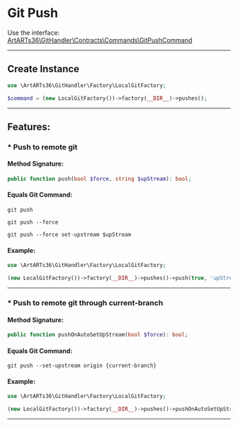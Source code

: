 # Git Push

Use the interface: [ArtARTs36\GitHandler\Contracts\Commands\GitPushCommand](/Users/artem/PhpstormProjects/artarts36/libraries/git/src/Contracts/Commands/GitPushCommand.php)

---

## Create Instance

```php
use \ArtARTs36\GitHandler\Factory\LocalGitFactory;

$command = (new LocalGitFactory())->factory(__DIR__)->pushes();
```

---

## Features:

### * Push to remote git

#### Method Signature:



```php
public function push(bool $force, string $upStream): bool;
```

#### Equals Git Command:

`git push`

`git push --force`

`git push --force set-upstream $upStream`

#### Example:

```php
use \ArtARTs36\GitHandler\Factory\LocalGitFactory;

(new LocalGitFactory())->factory(__DIR__)->pushes()->push(true, 'upStream-test');
```

---
### * Push to remote git through current-branch

#### Method Signature:



```php
public function pushOnAutoSetUpStream(bool $force): bool;
```

#### Equals Git Command:

`git push --set-upstream origin {current-branch}`

#### Example:

```php
use \ArtARTs36\GitHandler\Factory\LocalGitFactory;

(new LocalGitFactory())->factory(__DIR__)->pushes()->pushOnAutoSetUpStream(true);
```

---
